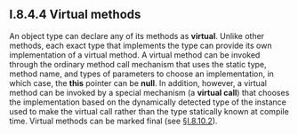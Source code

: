 ## I.8.4.4 Virtual methods

An object type can declare any of its methods as **virtual**. Unlike other methods, each exact type that implements the type can provide its own implementation of a virtual method. A virtual method can be invoked through the ordinary method call mechanism that uses the static type, method name, and types of parameters to choose an implementation, in which case, the **this** pointer can be **null**. In addition, however, a virtual method can be invoked by a special mechanism (a **virtual call**) that chooses the implementation based on the dynamically detected type of the instance used to make the virtual call rather than the type statically known at compile time. Virtual methods can be marked final (see §[I.8.10.2](i.8.10.2-method-inheritance.md)).
